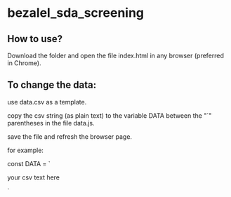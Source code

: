 # bezalel_sda_screening

How to use?
-----------

Download the folder and open the file index.html in any browser (preferred in Chrome).

To change the data:
------------------

use data.csv as a template.
 
copy the csv string (as plain text) to the variable DATA between the "`" parentheses in the file data.js.

save the file and refresh the browser page.

for example:

const DATA = \`

your csv text here

\`

